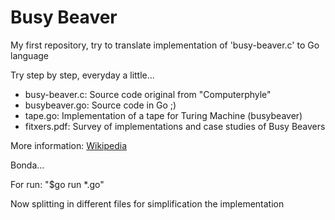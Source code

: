 # Busy Beaver

My first repository, try to translate implementation of 'busy-beaver.c' to Go language

Try step by step, everyday a little...

* busy-beaver.c: 	Source code original from "Computerphyle"
* busybeaver.go:    Source code in Go ;)
* tape.go:          Implementation of a tape for Turing Machine (busybeaver)
* fitxers.pdf: 		Survey of implementations and case studies of Busy Beavers

More information:
 [Wikipedia](https://en.wikipedia.org/wiki/Busy_beaver "https://en.wikipedia.org/wiki/Busy_beaver")

Bonda...

For run: "$go run *.go"

Now splitting in different files for simplification the implementation

